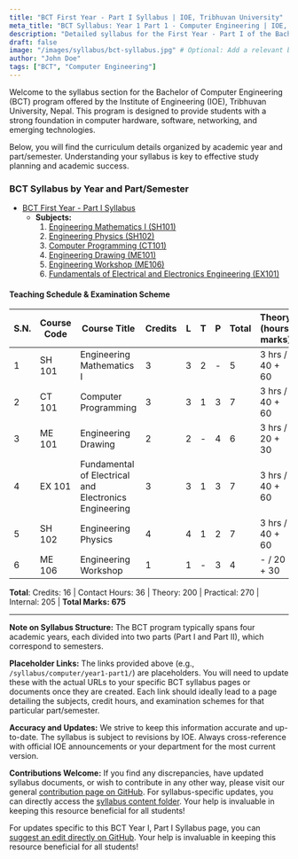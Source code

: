 ```yaml
---
title: "BCT First Year - Part I Syllabus | IOE, Tribhuvan University"
meta_title: "BCT Syllabus: Year 1 Part 1 - Computer Engineering | IOE, TU"
description: "Detailed syllabus for the First Year - Part I of the Bachelor of Computer Engineering (BCT) program at the Institute of Engineering (IOE), Tribhuvan University. Includes subjects, teaching schedule, and examination scheme."
draft: false
image: "/images/syllabus/bct-syllabus.jpg" # Optional: Add a relevant banner categories: ["Application", "Data"]
author: "John Doe"
tags: ["BCT", "Computer Engineering"]
---
```

Welcome to the syllabus section for the Bachelor of Computer Engineering (BCT) program offered by the Institute of Engineering (IOE), Tribhuvan University, Nepal. This program is designed to provide students with a strong foundation in computer hardware, software, networking, and emerging technologies.

Below, you will find the curriculum details organized by academic year and part/semester. Understanding your syllabus is key to effective study planning and academic success.

### BCT Syllabus by Year and Part/Semester

*   [BCT First Year - Part I Syllabus](/syllabus/computer/year1-part1/)
    - **Subjects:**
        1. [Engineering Mathematics I (SH101)](engineering-mathematics-sh-101)
        2. [Engineering Physics (SH102)](engineering-physics-sh-102)
        3. [Computer Programming (CT101)](computer-programming-ct-101)
        4. [Engineering Drawing (ME101)](engineering-drawing-me-101)
        5. [Engineering Workshop (ME106)](engineering-workshop-me-106)
        6. [Fundamentals of Electrical and Electronics Engineering (EX101)](fundamentals-of-electrical-and-electronics-engineering-ex-101)

#### Teaching Schedule & Examination Scheme

| S.N. | Course Code | Course Title                                             | Credits | L | T | P | Total | Theory (hours, marks) | Practical (hours, marks) | Total Marks |
|------|-------------|----------------------------------------------------------|---------|---|---|---|-------|------------------------|---------------------------|-------------|
| 1    | SH 101      | Engineering Mathematics I                                | 3       | 3 | 2 | - | 5     | 3 hrs / 40 + 60        | -                         | 100         |
| 2    | CT 101      | Computer Programming                                     | 3       | 3 | 1 | 3 | 7     | 3 hrs / 40 + 60        | 50                        | 150         |
| 3    | ME 101      | Engineering Drawing                                      | 2       | 2 | - | 4 | 6     | 3 hrs / 20 + 30        | 50                        | 100         |
| 4    | EX 101      | Fundamental of Electrical and Electronics Engineering    | 3       | 3 | 1 | 3 | 7     | 3 hrs / 40 + 60        | 50                        | 150         |
| 5    | SH 102      | Engineering Physics                                      | 4       | 4 | 1 | 2 | 7     | 3 hrs / 40 + 60        | 25                        | 125         |
| 6    | ME 106      | Engineering Workshop                                     | 1       | 1 | - | 3 | 4     | - / 20 + 30            | -                         | 50          |

**Total**: Credits: 16 | Contact Hours: 36 | Theory: 200 | Practical: 270 | Internal: 205 | **Total Marks: 675**

---

**Note on Syllabus Structure:**
The BCT program typically spans four academic years, each divided into two parts (Part I and Part II), which correspond to semesters.

**Placeholder Links:**
The links provided above (e.g., `/syllabus/computer/year1-part1/`) are placeholders. You will need to update these with the actual URLs to your specific BCT syllabus pages or documents once they are created. Each link should ideally lead to a page detailing the subjects, credit hours, and examination schemes for that particular part/semester.

**Accuracy and Updates:**
We strive to keep this information accurate and up-to-date. The syllabus is subject to revisions by IOE. Always cross-reference with official IOE announcements or your department for the most current version.

**Contributions Welcome:**
If you find any discrepancies, have updated syllabus documents, or wish to contribute in any other way, please visit our general [contribution page on GitHub](https://github.com/ioenotes/ioenotes). For syllabus-specific updates, you can directly access the [syllabus content folder](https://github.com/ioenotes/ioenotes/tree/main/content/english/syllabus). Your help is invaluable in keeping this resource beneficial for all students!

For updates specific to this BCT Year I, Part I Syllabus page, you can [suggest an edit directly on GitHub](https://github.com/ioenotes/ioenotes/blob/main/themes/hugoplate/content/english/syllabus/computer/year1-part1/_index.md). Your help is invaluable in keeping this resource beneficial for all students!
